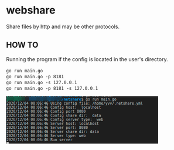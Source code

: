 # webshare
Share files by http and may be other protocols.


## HOW TO
Running the program if the config is located in the user's directory.  
```
go run main.go
go run main.go -p 8181
go run main.go -s 127.0.0.1
go run main.go -p 8181 -s 127.0.0.1
```

![screenshot of sample](https://github.com/yvv4git/netshare/blob/main/about.png)
